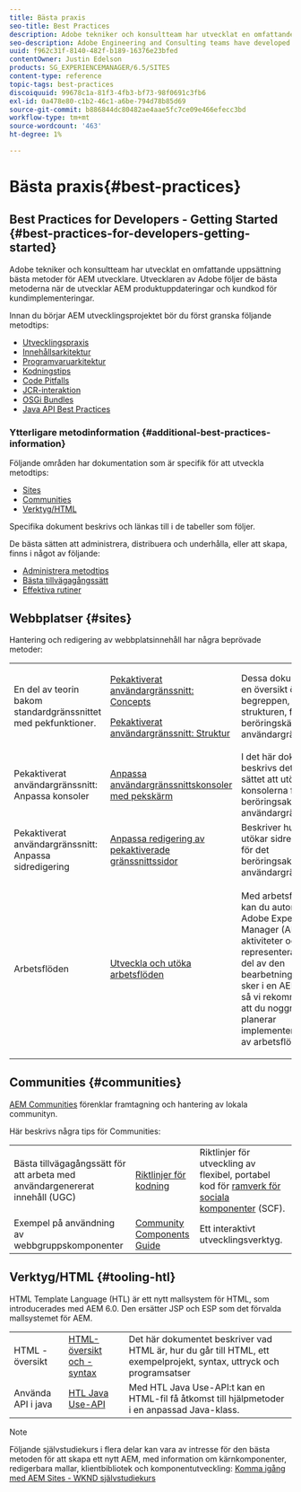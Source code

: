 ```yaml
---
title: Bästa praxis
seo-title: Best Practices
description: Adobe tekniker och konsultteam har utvecklat en omfattande uppsättning bästa metoder för AEM utvecklare
seo-description: Adobe Engineering and Consulting teams have developed a comprehensive set of best practices for AEM developers
uuid: f962c31f-8140-482f-b189-16376e23bfed
contentOwner: Justin Edelson
products: SG_EXPERIENCEMANAGER/6.5/SITES
content-type: reference
topic-tags: best-practices
discoiquuid: 99678c1a-81f3-4fb3-bf73-98f0691c3fb6
exl-id: 0a478e80-c1b2-46c1-a6be-794d78b85d69
source-git-commit: b886844dc80482ae4aae5fc7ce09e466efecc3bd
workflow-type: tm+mt
source-wordcount: '463'
ht-degree: 1%

---
```


# Bästa praxis{#best-practices}

## Best Practices for Developers - Getting Started {#best-practices-for-developers-getting-started}

Adobe tekniker och konsultteam har utvecklat en omfattande uppsättning bästa metoder för AEM utvecklare. Utvecklaren av Adobe följer de bästa metoderna när de utvecklar AEM produktuppdateringar och kundkod för kundimplementeringar.

Innan du börjar AEM utvecklingsprojektet bör du först granska följande metodtips:

* [Utvecklingspraxis](/help/sites-developing/development-practices.md)
* [Innehållsarkitektur](/help/sites-developing/content-architecture.md)
* [Programvaruarkitektur](/help/sites-developing/software-architecture.md)
* [Kodningstips](/help/sites-developing/coding-tips.md)
* [Code Pitfalls](/help/sites-developing/code-pitfalls.md)
* [JCR-interaktion](/help/sites-developing/jcr-integration.md)
* [OSGi Bundles](/help/sites-developing/osgi-bundles.md)
* [Java API Best Practices](https://experienceleague.adobe.com/docs/experience-manager-learn/foundation/development/understand-java-api-best-practices.html)

### Ytterligare metodinformation {#additional-best-practices-information}

Följande områden har dokumentation som är specifik för att utveckla metodtips:

* [Sites](#sites)
* [Communities](/help/sites-developing/best-practices.md#communities)
* [Verktyg/HTML](/help/sites-developing/best-practices.md#tooling-htl)

Specifika dokument beskrivs och länkas till i de tabeller som följer.

De bästa sätten att administrera, distribuera och underhålla, eller att skapa, finns i något av följande:

* [Administrera metodtips](/help/sites-administering/administer-best-practices.md)
* [Bästa tillvägagångssätt](/help/sites-authoring/best-practices.md)
* [Effektiva rutiner](/help/sites-deploying/best-practices.md)

## Webbplatser {#sites}

Hantering och redigering av webbplatsinnehåll har några beprövade metoder:

<table>
 <tbody>
  <tr>
   <td>En del av teorin bakom standardgränssnittet med pekfunktioner.</td>
   <td><p><a href="/help/sites-developing/touch-ui-concepts.md">Pekaktiverat användargränssnitt: Concepts</a></p> <p><a href="/help/sites-developing/touch-ui-structure.md">Pekaktiverat användargränssnitt: Struktur</a></p> </td>
   <td>Dessa dokument ger en översikt över begreppen, och strukturen, för det beröringskänsliga användargränssnittet.</td>
  </tr>
  <tr>
   <td>Pekaktiverat användargränssnitt: Anpassa konsoler </td>
   <td><a href="/help/sites-developing/customizing-consoles-touch.md">Anpassa användargränssnittskonsoler med pekskärm</a></td>
   <td>I det här dokumentet beskrivs det bästa sättet att utöka konsolerna för det beröringsaktiverade användargränssnittet.</td>
  </tr>
  <tr>
   <td>Pekaktiverat användargränssnitt: Anpassa sidredigering</td>
   <td><a href="/help/sites-developing/customizing-page-authoring-touch.md">Anpassa redigering av pekaktiverade gränssnittssidor</a></td>
   <td>Beskriver hur du utökar sidredigering för det beröringsaktiverade användargränssnittet.</td>
  </tr>
  <tr>
   <td>Arbetsflöden</td>
   <td><a href="/help/sites-developing/workflows-best-practices.md">Utveckla och utöka arbetsflöden</a></td>
   <td><p>Med arbetsflöden kan du automatisera Adobe Experience Manager (AEM)-aktiviteter och representera en stor del av den bearbetning som sker i en AEM miljö, så vi rekommenderar att du noggrant planerar implementeringarna av arbetsflöden.</p> </td>
  </tr>
 </tbody>
</table>

## Communities {#communities}

[AEM Communities](/help/communities/overview.md) förenklar framtagning och hantering av lokala communityn.

Här beskrivs några tips för Communities:

|  |  |  |
|---|---|---|
| Bästa tillvägagångssätt för att arbeta med användargenererat innehåll (UGC) | [Riktlinjer för kodning](/help/communities/code-guide.md) | Riktlinjer för utveckling av flexibel, portabel kod för [ramverk för sociala komponenter](/help/communities/scf.md) (SCF). |
| Exempel på användning av webbgruppskomponenter | [Community Components Guide](/help/communities/components-guide.md) | Ett interaktivt utvecklingsverktyg. |

## Verktyg/HTML {#tooling-htl}

HTML Template Language (HTL) är ett nytt mallsystem för HTML, som introducerades med AEM 6.0. Den ersätter JSP och ESP som det förvalda mallsystemet för AEM.

|  |  |  |
|---|---|---|
| HTML - översikt | [HTML-översikt och -syntax](https://experienceleague.adobe.com/docs/experience-manager-htl/content/overview.html) | Det här dokumentet beskriver vad HTML är, hur du går till HTML, ett exempelprojekt, syntax, uttryck och programsatser |
| Använda API i java | [HTL Java Use-API](https://helpx.adobe.com/experience-manager/htl/using/use-api.html) | Med HTL Java Use-API:t kan en HTML-fil få åtkomst till hjälpmetoder i en anpassad Java-klass. |

>[!NOTE]
>
>Följande självstudiekurs i flera delar kan vara av intresse för den bästa metoden för att skapa ett nytt AEM, med information om kärnkomponenter, redigerbara mallar, klientbibliotek och komponentutveckling:
>[Komma igång med AEM Sites - WKND självstudiekurs](https://helpx.adobe.com/experience-manager/kt/sites/using/getting-started-wknd-tutorial-develop.html)
